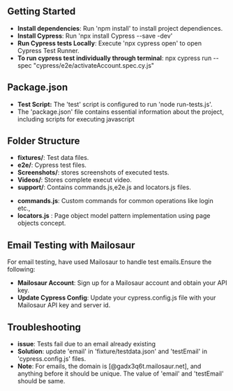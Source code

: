 ## Getting Started
- **Install dependencies**: Run 'npm install' to install project dependiences.
- **Install Cypress**: Run 'npx install Cypress --save -dev'
- **Run Cypress tests Locally**: Execute 'npx cypress open' to open Cypress Test Runner.
- **To run cypress test individually through terminal**: npx cypress run --spec "cypress/e2e/activateAccount.spec.cy.js"   
  
## Package.json
 - **Test Script:** The 'test' script is configured to run 'node run-tests.js'.
 - The 'package.json' file contains essential information about the project, including scripts for executing javascript

## Folder Structure
- **fixtures/**: Test data files.
- **e2e/**: Cypress test files.
- **Screenshots/**: stores screenshots of executed tests.
- **Videos/**: Stores complete execut video.
- **support/**: Contains commands.js,e2e.js and locators.js files.
* **commands.js**: Custom commands for common operations like login etc.,
* **locators.js** : Page object model pattern implementation using page objects concept.
  
## Email Testing with Mailosaur
For email testing, have used Mailosaur to handle test emails.Ensure the following:
- **Mailosaur Account**: Sign up for a Mailosaur account and obtain your API key.
- **Update Cypress Config**: Update your cypress.config.js file with your Mailosaur API key and server id.

## Troubleshooting
- **issue**: Tests fail due to an email already existing
- **Solution**: update 'email' in 'fixture/testdata.json' and 'testEmail' in 'cypress.config.js' files.
- **Note**: For emails, the domain is [@gadx3q6t.mailosaur.net], and anything before it should be unique. The value of 'email' and 'testEmail' should be same.
